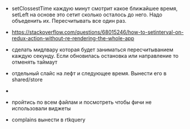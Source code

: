 - setClossestTime каждую минут смотрит какое ближайшее время, setLeft на основе это сетит сколько осталось до него. Надо объеденить их. Пересчитывать все один раз. 
- https://stackoverflow.com/questions/68015246/how-to-setinterval-on-redux-action-without-re-rendering-the-whole-app
- сделать мидлвару которая будет заниматься пересчитыванием каждую секунду. Если обновилась остановка или направление то отменять таймаут
- отдельный слайс на лефт и следующее время. Вынести его в shared/store

- 
- пройтись по всем файлам и посмотреть чтобы фичи не использовали виджеты
- complains вынести в rtkquery